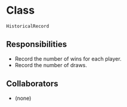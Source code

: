 # Class

`HistoricalRecord`

## Responsibilities

- Record the number of wins for each player.
- Record the number of draws.

## Collaborators

- (none)

